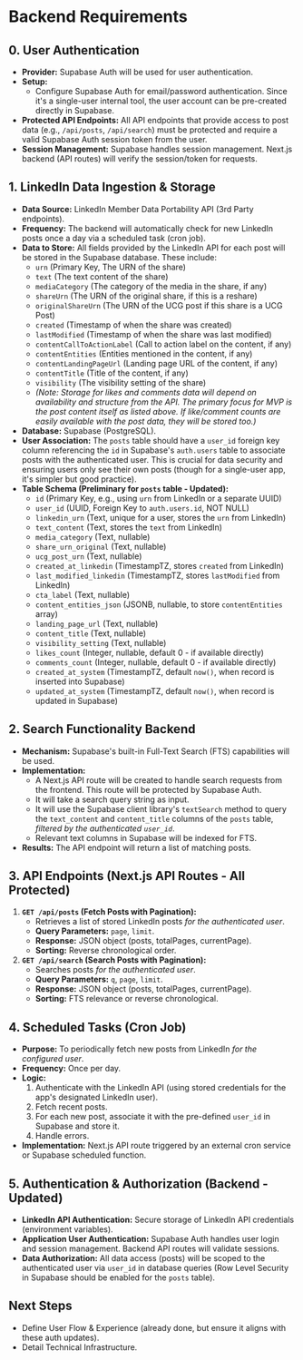 # Backend Requirements

## 0. User Authentication

*   **Provider:** Supabase Auth will be used for user authentication.
*   **Setup:**
    *   Configure Supabase Auth for email/password authentication. Since it's a single-user internal tool, the user account can be pre-created directly in Supabase.
*   **Protected API Endpoints:** All API endpoints that provide access to post data (e.g., `/api/posts`, `/api/search`) must be protected and require a valid Supabase Auth session token from the user.
*   **Session Management:** Supabase handles session management. Next.js backend (API routes) will verify the session/token for requests.

## 1. LinkedIn Data Ingestion & Storage

*   **Data Source:** LinkedIn Member Data Portability API (3rd Party endpoints).
*   **Frequency:** The backend will automatically check for new LinkedIn posts once a day via a scheduled task (cron job).
*   **Data to Store:** All fields provided by the LinkedIn API for each post will be stored in the Supabase database. These include:
    *   `urn` (Primary Key, The URN of the share)
    *   `text` (The text content of the share)
    *   `mediaCategory` (The category of the media in the share, if any)
    *   `shareUrn` (The URN of the original share, if this is a reshare)
    *   `originalShareUrn` (The URN of the UCG post if this share is a UCG Post)
    *   `created` (Timestamp of when the share was created)
    *   `lastModified` (Timestamp of when the share was last modified)
    *   `contentCallToActionLabel` (Call to action label on the content, if any)
    *   `contentEntities` (Entities mentioned in the content, if any)
    *   `contentLandingPageUrl` (Landing page URL of the content, if any)
    *   `contentTitle` (Title of the content, if any)
    *   `visibility` (The visibility setting of the share)
    *   *(Note: Storage for likes and comments data will depend on availability and structure from the API. The primary focus for MVP is the post content itself as listed above. If like/comment counts are easily available with the post data, they will be stored too.)*
*   **Database:** Supabase (PostgreSQL).
*   **User Association:** The `posts` table should have a `user_id` foreign key column referencing the `id` in Supabase's `auth.users` table to associate posts with the authenticated user. This is crucial for data security and ensuring users only see their own posts (though for a single-user app, it's simpler but good practice).
*   **Table Schema (Preliminary for `posts` table - Updated):**
    *   `id` (Primary Key, e.g., using `urn` from LinkedIn or a separate UUID)
    *   `user_id` (UUID, Foreign Key to `auth.users.id`, NOT NULL)
    *   `linkedin_urn` (Text, unique for a user, stores the `urn` from LinkedIn)
    *   `text_content` (Text, stores the `text` from LinkedIn)
    *   `media_category` (Text, nullable)
    *   `share_urn_original` (Text, nullable)
    *   `ucg_post_urn` (Text, nullable)
    *   `created_at_linkedin` (TimestampTZ, stores `created` from LinkedIn)
    *   `last_modified_linkedin` (TimestampTZ, stores `lastModified` from LinkedIn)
    *   `cta_label` (Text, nullable)
    *   `content_entities_json` (JSONB, nullable, to store `contentEntities` array)
    *   `landing_page_url` (Text, nullable)
    *   `content_title` (Text, nullable)
    *   `visibility_setting` (Text, nullable)
    *   `likes_count` (Integer, nullable, default 0 - if available directly)
    *   `comments_count` (Integer, nullable, default 0 - if available directly)
    *   `created_at_system` (TimestampTZ, default `now()`, when record is inserted into Supabase)
    *   `updated_at_system` (TimestampTZ, default `now()`, when record is updated in Supabase)

## 2. Search Functionality Backend

*   **Mechanism:** Supabase's built-in Full-Text Search (FTS) capabilities will be used.
*   **Implementation:**
    *   A Next.js API route will be created to handle search requests from the frontend. This route will be protected by Supabase Auth.
    *   It will take a search query string as input.
    *   It will use the Supabase client library's `textSearch` method to query the `text_content` and `content_title` columns of the `posts` table, *filtered by the authenticated `user_id`*.
    *   Relevant text columns in Supabase will be indexed for FTS.
*   **Results:** The API endpoint will return a list of matching posts.

## 3. API Endpoints (Next.js API Routes - All Protected)

1.  **`GET /api/posts` (Fetch Posts with Pagination):**
    *   Retrieves a list of stored LinkedIn posts *for the authenticated user*.
    *   **Query Parameters:** `page`, `limit`.
    *   **Response:** JSON object (posts, totalPages, currentPage).
    *   **Sorting:** Reverse chronological order.
2.  **`GET /api/search` (Search Posts with Pagination):**
    *   Searches posts *for the authenticated user*.
    *   **Query Parameters:** `q`, `page`, `limit`.
    *   **Response:** JSON object (posts, totalPages, currentPage).
    *   **Sorting:** FTS relevance or reverse chronological.

## 4. Scheduled Tasks (Cron Job)

*   **Purpose:** To periodically fetch new posts from LinkedIn *for the configured user*.
*   **Frequency:** Once per day.
*   **Logic:**
    1.  Authenticate with the LinkedIn API (using stored credentials for the app's designated LinkedIn user).
    2.  Fetch recent posts.
    3.  For each new post, associate it with the pre-defined `user_id` in Supabase and store it.
    4.  Handle errors.
*   **Implementation:** Next.js API route triggered by an external cron service or Supabase scheduled function.

## 5. Authentication & Authorization (Backend - Updated)

*   **LinkedIn API Authentication:** Secure storage of LinkedIn API credentials (environment variables).
*   **Application User Authentication:** Supabase Auth handles user login and session management. Backend API routes will validate sessions.
*   **Data Authorization:** All data access (posts) will be scoped to the authenticated user via `user_id` in database queries (Row Level Security in Supabase should be enabled for the `posts` table).

## Next Steps

*   Define User Flow & Experience (already done, but ensure it aligns with these auth updates).
*   Detail Technical Infrastructure.